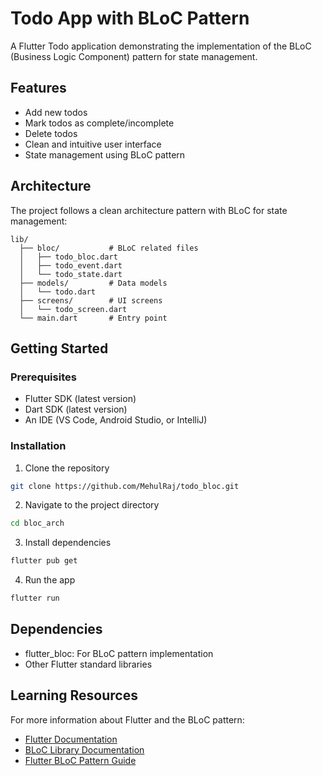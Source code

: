 # Todo App with BLoC Pattern

A Flutter Todo application demonstrating the implementation of the BLoC (Business Logic Component) pattern for state management.

## Features

- Add new todos
- Mark todos as complete/incomplete
- Delete todos
- Clean and intuitive user interface
- State management using BLoC pattern

## Architecture

The project follows a clean architecture pattern with BLoC for state management:

```
lib/
  ├── bloc/           # BLoC related files
  │   ├── todo_bloc.dart
  │   ├── todo_event.dart
  │   └── todo_state.dart
  ├── models/         # Data models
  │   └── todo.dart
  ├── screens/        # UI screens
  │   └── todo_screen.dart
  └── main.dart       # Entry point
```

## Getting Started

### Prerequisites

- Flutter SDK (latest version)
- Dart SDK (latest version)
- An IDE (VS Code, Android Studio, or IntelliJ)

### Installation

1. Clone the repository
```bash
git clone https://github.com/MehulRaj/todo_bloc.git
```

2. Navigate to the project directory
```bash
cd bloc_arch
```

3. Install dependencies
```bash
flutter pub get
```

4. Run the app
```bash
flutter run
```

## Dependencies

- flutter_bloc: For BLoC pattern implementation
- Other Flutter standard libraries

## Learning Resources

For more information about Flutter and the BLoC pattern:

- [Flutter Documentation](https://docs.flutter.dev/)
- [BLoC Library Documentation](https://bloclibrary.dev/)
- [Flutter BLoC Pattern Guide](https://www.flutterclutter.dev/flutter/basics/bloc-pattern-in-flutter/2021/2101/)
